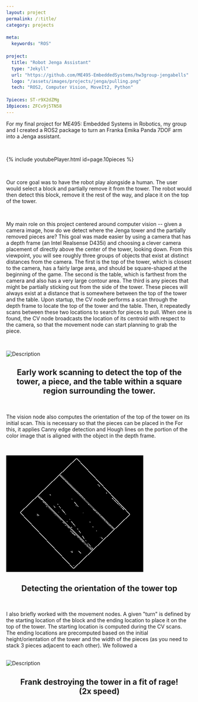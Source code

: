 ```yaml
---
layout: project
permalink: /:title/
category: projects

meta:
  keywords: "ROS"

project:
  title: "Robot Jenga Assistant"
  type: "Jekyll"
  url: "https://github.com/ME495-EmbeddedSystems/hw3group-jengabells"
  logo: "/assets/images/projects/jenga/pulling.png"
  tech: "ROS2, Computer Vision, MoveIt2, Python"

7pieces: ST-r9X2dZMg
10pieces: ZFCv9j5TN58
---
```




<p>For my final project for ME495: Embedded Systems in Robotics, my group and I created a ROS2 package to turn an Franka Emika Panda 7DOF arm into a Jenga assistant.</p> 

<br>

{% include youtubePlayer.html id=page.10pieces %}

<br>
<p>Our core goal was to have the robot play alongside a human. The user would select a block and partially remove it from the tower. The robot would then detect this block, remove it the rest of the way, and place it on the top of the tower.</p>
<br>

<p>My main role on this project centered around computer vision -- given a camera image, how do we detect where the Jenga tower and the partially removed pieces are? This goal was made easier by using a camera that has a depth frame (an Intel Realsense D435i) and choosing a clever camera placement of directly above the center of the tower, looking down. 
From this viewpoint, you will see roughly three groups of objects that exist at distinct distances from the camera. The first is the top of the tower, which is closest to the camera, has a fairly large area, and should be square-shaped at the beginning of the game. The second is the table, which is farthest from the camera and also has a very large contour area. The third is any pieces that might be partially sticking out from the side of the tower. These pieces will always exist at a distance that is somewhere between the top of the tower and the table.
Upon startup, the CV node performs a scan through the depth frame to locate the top of the tower and the table. Then, it repeatedly scans between these two locations to search for pieces to pull. When one is found, the CV node broadcasts the location of its centroid with respect to the camera, so that the movement node can start planning to grab the piece. </p>

<br>

![Description](/assets/images/projects/jenga/scanning_cropped.gif)
<center><h2>Early work scanning to detect the top of the tower, a piece, and the table within a square region surrounding the tower. </h2></center>


<!-- <br>

![Description](/assets/images/projects/jenga/contours2.png)
<center><h2>Detecting a piece using the depth frame information. The large blue box desginates the border, anything outside of that boundary is disregarded. The green outlines are contours of large area at this particular "slice" of the depth frame. I choose the largest contour as the piece. The red point is the centroid of this largest contour, and where the arm will grab. </h2></center> -->

<br>

The vision node also computes the orientation of the top of the tower on its initial scan. This is necessary so that the pieces can be placed in the  For this, it applies Canny edge detection and Hough lines on the portion of the color image that is aligned with the object in the depth frame. 

<br>

![Description](/assets/images/projects/jenga/edges.png)
<center><h2>Detecting the orientation of the tower top</h2></center>

<br>

I also briefly worked with the movement nodes. A given "turn" is defined by the starting location of the block and the ending location to place it on the top of the tower. The starting location is computed during the CV scans. The ending locations are precomputed based on the initial height/orientation of the tower and the width of the pieces (as you need to stack 3 pieces adjacent to each other). We followed a 
<br><br>

![Description](/assets/images/projects/jenga/destroy_2x.gif)
<center><h2>Frank destroying the tower in a fit of rage!<br>(2x speed)</h2></center>

<br>

<!-- {% include youtubePlayer.html id=page.10pieces %} -->

